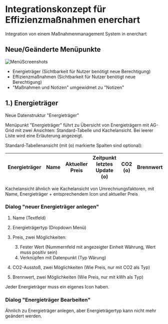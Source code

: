 # Integrationskonzept für Effizienzmaßnahmen enerchart
Integration von einem Maßnahmenmanagement System in enerchart

## Neue/Geänderte Menüpunkte

![MenüScreenshots](img/MenüScreenshot.png)


* Energieträger (Sichtbarkeit für Nutzer benötigt neue Berechtigung)
* Effizienzmaßnahmen (Sichtbarkeit für Nutzer benötigt neue Berechtigung)
* "Maßnahmen und Notizen" umgewidmet zu "Notizen"

## 1.) Energieträger

Neue Datenstruktur "Energieträger"

Menüpunkt "Energieträger" führt zu Übersicht von Energieträgern mit AG-Grid mit zwei Ansichten: Standard-Tabelle und Kachelansicht. Bei leerer Liste wird eine Erläuterung angezeigt.

Standard-Tabellenansicht (mit (o) markierte Spalten sind optional): 

|Energieträger|Name|Aktueller Preis|Zeitpunkt letztes Update (o)|CO2 (o)|Brennwert(o)|
|---|---|---|---|---|---|

Kachelansicht ähnlich wie Kachelansicht von Umrechnungsfaktoren, mit Name, Energieträger + entsprechendem Icon und aktueller Preis

### Dialog "neuer Energieträger anlegen"

1. Name (Textfeld)
2. Energieträgertyp (Dropdown Menü)
3. Preis, zwei Möglichkeiten:

    3. Fester Wert (Nummernfeld mit angezeigter Einheit Währung, Wert muss positiv sein)
    2. Verknüpfen mit Datenpunkt (Typ Wärung)
4. CO2-Ausstoß, zwei Möglichkeiten (Wie Preis, nur mit CO2 als Typ)
5. Brennwert, zwei Möglichkeiten (Wie Preis, nur mit kWh als Typ)

Jeder Energieträger muss ein eigenes Icon haben.

### Dialog "Energieträger Bearbeiten"

Ähnlich zu Energieträger anlegen, aber Energieträgertyp kann nicht mehr geändert werden.
